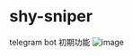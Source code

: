 # shy-sniper
telegram bot
初期功能
![image](https://github.com/dwoura/shy-sniper/assets/21286374/84306f6c-1dc9-4fa6-9946-840e9e9f5109)
